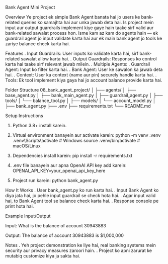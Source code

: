 Bank Agent Mini Project

Overview
Ye project ek simple Bank Agent banata hai jo users ke bank-related queries ko samajhta hai aur unka jawab deta hai. 
Is project mein input aur output guardrails implement kiye gaye hain taake sirf valid aur bank-related sawalat process hon. 
Isme kam az kam do agents hain — ek guardrail agent jo input validate karta hai aur ek main bank agent jo tools ke zariye balance check karta hai.

Features
  . Input Guardrails: User inputs ko validate karta hai, sirf bank-related sawalat allow karta hai.
  . Output Guardrails: Responses ko control karta hai taake sirf relevant jawab milein.
  . Multiple Agents:
     . Guardrail Agent: Input ko filter karta hai.
     . Bank Agent: User ke sawalon ka jawab deta hai.
 . Context: User ka context (name aur pin) securely handle karta hai.
 . Tools: Ek tool implement kiya gaya hai jo account balance provide karta hai.

 Folder Structure
 08_bank_agent_project/
│
├── agents/
│   ├── base_agent.py
│   ├── bank_main_agent.py
│   ├── guardrail_agent.py
│
├── tools/
│   └── balance_tool.py
│
├── models/
│   └── account_model.py
│
├── bank_agent.py
├── .env
├── requirements.txt
└── README.md

Setup Instructions
1. Python 3.8+ install karein.
2. Virtual environment banayein aur activate karein:
  python -m venv .venv
  .venv\Scripts\activate   # Windows
  source .venv/bin/activate  # macOS/Linux

3. Dependencies install karein:
   pip install -r requirements.txt

4. .env file banayein aur apna OpenAI API key add karein:   
    OPENAI_API_KEY=your_openai_api_key_here

5. Project run karein:
   python bank_agent.py
   
How It Works
. User bank_agent.py ko run karta hai.
. Input Bank Agent ko diya jata hai, jo pehle input guardrail se check hota hai.
. Agar input valid hai, to Bank Agent tool se balance check karta hai.
. Response console pe print hota hai.

Example Input/Output

 Input:
 What is the balance of account 30943883

 Output:
 The balance of account 30943883 is $1,000,000

 Notes
 . Yeh project demonstration ke liye hai, real banking systems mein security aur privacy measures zaroori hain.
 . Project ko apni zarurat ke mutabiq customize kiya ja sakta hai.
 
